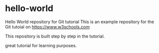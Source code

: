 # hello-world
Hello World repository for Git tutorial
This is an example repository for the Git tutoial on https://www.w3schools.com

This repository is built step by step in the tutorial.

great tutorial for learning purposes.
